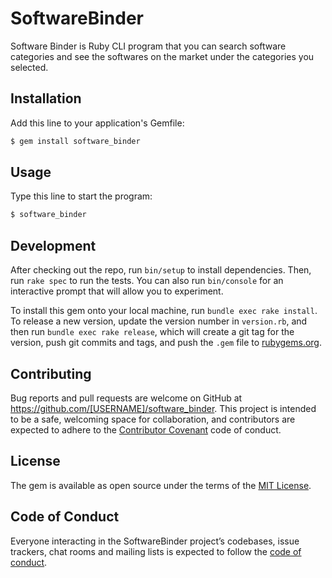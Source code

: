 # SoftwareBinder

Software Binder is Ruby CLI program that you can search software categories and see the softwares on the market under the categories you selected.

## Installation

Add this line to your application's Gemfile:

```ruby
$ gem install software_binder
```

## Usage

Type this line to start the program:

```ruby
$ software_binder
```

## Development

After checking out the repo, run `bin/setup` to install dependencies. Then, run `rake spec` to run the tests. You can also run `bin/console` for an interactive prompt that will allow you to experiment.

To install this gem onto your local machine, run `bundle exec rake install`. To release a new version, update the version number in `version.rb`, and then run `bundle exec rake release`, which will create a git tag for the version, push git commits and tags, and push the `.gem` file to [rubygems.org](https://rubygems.org).

## Contributing

Bug reports and pull requests are welcome on GitHub at https://github.com/[USERNAME]/software_binder. This project is intended to be a safe, welcoming space for collaboration, and contributors are expected to adhere to the [Contributor Covenant](http://contributor-covenant.org) code of conduct.

## License

The gem is available as open source under the terms of the [MIT License](https://opensource.org/licenses/MIT).

## Code of Conduct

Everyone interacting in the SoftwareBinder project’s codebases, issue trackers, chat rooms and mailing lists is expected to follow the [code of conduct](https://github.com/ylhoony/software_binder/blob/master/CODE_OF_CONDUCT.md).
